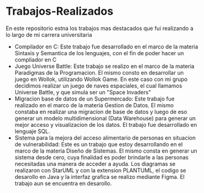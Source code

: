 # Trabajos-Realizados
En este repositorio estna los trabajos mas destacados que fui realizando a lo largo de mi carrera universitaria
- Compilador en C: Este trabajo fue desarrollado en el marco de la materia Sintaxis y Semantica de los lenguajes, con el fin de poder hacer un compliador en C
- Juego Universe Battle: Este trabajo se realizo en el marco de la materia Paradigmas de la Programacion. El mismo consto en desarrollar un juego en Wollok, utilizando Wollok Game. En este caso con mi grupo decidimos realizar un juego de naves espaciales, el cual llamamos Universe Battle, y que simula ser un "Space Invaders"
- Migracion base de datos de un Supermercado: Este trabajo fue realizado en el marco de la materia Gestion de Datos. El mismo constaba en realizar una migracion de base de datos y luego de eso generar un modelo multidimensional (Data Warehouse) para generar un mejor acceso y visualizacion de los datos. El trabajo fue desarrollado en lenguaje SQL.
- Sistema para la mejora del acceso alimentario de personas en situacion de vulnerabilidad: Este es un trabajo que estoy desarrollando en el marco de la materia Diseño de Sistemas. El mismo consta en generar un sistema desde cero, cuya finalidad es poder brindarle a las personas necesitadas una manera de acceder a ayuda. Los diagramas se realizaron con StarUML y con la extension PLANTUML, el codigo se desarollo en Java y la interfaz grafica se realizo mediante Figma. El trabajo aun se encuentra en desarollo.
